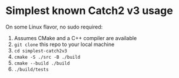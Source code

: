 # Simplest known Catch2 v3 usage

On some Linux flavor, no sudo required:

1. Assumes CMake and a C++ compiler are available
1. `git clone` this repo to your local machine
1. `cd simplest-catch2v3`
1. `cmake -S ./src -B ./build`
1. `cmake --build ./build`
1. `./build/tests`
